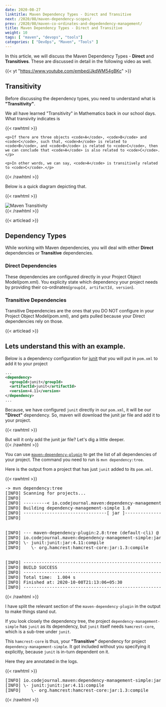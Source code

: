 ```yaml
---
date: 2020-08-27
linktitle: Maven Dependency Types - Direct and Transitive
next: /2020/08/maven-dependency-scopes/
prev: /2020/08/maven-co-ordinates-and-depedendency-management/
title: Maven Dependency Types - Direct and Transitive
weight: 10
tags: [ "maven", "devops", "tools"]
categories: [ "DevOps", "Maven", "Tools" ]
---
```


In this article, we will discuss the Maven Dependency Types - **Direct** and **Transitives**. These are discussed in detail in the following video as well.

{{< yt "https://www.youtube.com/embed/JkdWM54gBKc" >}}





## Transitivity

Before discussing the dependency types, you need to understand what is **"Transitivity"**.

We all have learned "Transitivity" in Mathematics back in our school days. What transivity indicates is 

{{< rawhtml >}}
<div class="notification">

    <p>If there are three objects <code>A</code>, <code>B</code> and <code>C</code>, such that, <code>A</code> is related to <code>B</code>, and <code>B</code> is related to <code>C</code>, then we can conclude that <code>A</code> is also related to <code>C</code>.</p>

    <p>In other words, we can say, <code>A</code> is transitively related to <code>C</code>.</p>
</div>
{{< /rawhtml >}}

Below is a quick diagram depicting that.

{{< rawhtml >}}
<div class="image">
    <img src="/images/2020/08/005-maven-dependency-types-direct-transitive/maven-transitivity.png" alt="Maven Transitivity" />
</div>
{{< /rawhtml >}}





{{< articlead >}}

## Dependency Types

While working with Maven dependencies, you will deal with either **Direct** dependencies or **Transitive** dependencies.


### Direct Dependencies
These dependencies are configured directly in your Project Object Model(pom.xml). You explicity state which dependency your project needs by providing their co-ordinates(`groupId, artifactId, version`).

### Transitive Dependencies
Transitive Dependencies are the ones that you DO NOT configure in your Project Object Model(pom.xml), and gets pulled because your Direct dependencies rely on those.





{{< articlead >}}

## Lets understand this with an example.

Below is a dependency configuration for [junit](https://junit.org/junit5/) that you will put in `pom.xml` to add it to your project

```xml
...
<dependency>
  <groupId>junit</groupId>
  <artifactId>junit</artifactId>
  <version>4.11</version>
</dependency>
...

```

Because, we have configured `junit` directly in our `pom.xml`, it will be our **"Direct"** dependency. So, maven will download the junit jar file and add it to your project.

{{< rawhtml >}}
<div class="notification">
    But will it only add the junit jar file? Let's dig a little deeper.
</div>
{{< /rawhtml >}}



You can use [`maven-dependency-plugin`](https://maven.apache.org/plugins/maven-dependency-plugin/) to get the list of all dependencies of your project. The command you need to run is `mvn dependency:tree`.

Here is the output from a project that has just `junit` added to its `pom.xml`.


{{< rawhtml >}}
<pre class="code-output">
-> mvn dependency:tree
[INFO] Scanning for projects...
[INFO] 
[INFO] ---------< io.codejournal.maven:dependency-management-simple >----------
[INFO] Building dependency-management-simple 1.0
[INFO] --------------------------------[ jar ]---------------------------------
[INFO] 


[INFO] --- maven-dependency-plugin:2.8:tree (default-cli) @ dependency-management-simple ---
[INFO] io.codejournal.maven:dependency-management-simple:jar:1.0
[INFO] \- junit:junit:jar:4.11:compile
[INFO]    \- org.hamcrest:hamcrest-core:jar:1.3:compile


[INFO] ------------------------------------------------------------------------
[INFO] BUILD SUCCESS
[INFO] ------------------------------------------------------------------------
[INFO] Total time:  1.004 s
[INFO] Finished at: 2020-10-08T21:13:06+05:30
[INFO] ------------------------------------------------------------------------
</pre>
{{< /rawhtml >}}

I have split the relevant section of the `maven-dependency-plugin` in the output to make things stand out.

If you look closely the dependency tree, the project `dependency-management-simple` has `junit` as its dependency, but `junit` itself needs `hamcrest-core`, which is a sub-tree under `junit`.

This `hamcrest-core` is thus, your **"Transitive"** dependency for project `dependency-management-simple`. It got included without you specifying it explicitly, because `junit` is in-turn dependent on it.

Here they are annotated in the logs.

{{< rawhtml >}}
<pre class="code-output">
[INFO] io.codejournal.maven:dependency-management-simple:jar:1.0    # PROJECT
[INFO] \- junit:junit:jar:4.11:compile                              # \- Direct Dependency
[INFO]    \- org.hamcrest:hamcrest-core:jar:1.3:compile             #    \- Transitive Dependency
</pre>
{{< /rawhtml >}}
